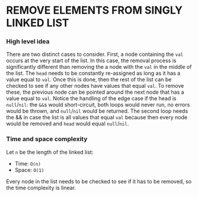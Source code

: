 # REMOVE ELEMENTS FROM SINGLY LINKED LIST

### High level idea

There are two distinct cases to consider. First, a node containing the `val` occurs at the very start of the list. In this case, the removal process is significantly different than removing the a node with the `val` in the middle of the list. The `head` needs to be constantly re-assigned as long as it has a value equal to `val`. Once this is done, then the rest of the list can be checked to see if any other nodes have values that equal `val`. To remove these, the previous node can be pointed around the next node that has a value equal to `val`. Notice the handling of the edge case if the head is `null`/`nil`: the `&&`s would short-circuit, both loops would never run, no errors would be thrown, and `null`/`nil` would be returned. The second loop needs the && in case the list is all values that equal `val` because then every node would be removed and `head` would equal `null`/`nil`.

### Time and space complexity

Let `n` be the length of the linked list:

- Time: `O(n)` <br>
- Space: `O(1)` <br>

Every node in the list needs to be checked to see if it has to be removed, so the time complexity is linear.
